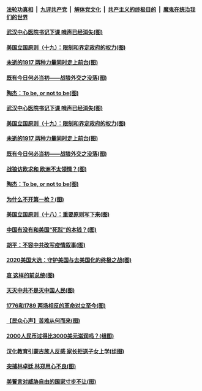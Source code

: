 ####  [法轮功真相](../../../../basic/blob/master/README.md?t=08311203) &nbsp;|&nbsp; [九评共产党](../../../../9ping.md/blob/master/README.md?t=08311203) &nbsp;|&nbsp; [解体党文化](../../../../jtdwh.md/blob/master/README.md?t=08311203)  &nbsp;|&nbsp; [共产主义的终极目的](../../../../gczydzjmd.md/blob/master/README.md?t=08311203) &nbsp;|&nbsp; [魔鬼在统治我们的世界](../../../../mgztzwmdsj.md/blob/master/README.md?t=08311203) 

#### [武汉中心医院书记下课 哨声已经消失(图)](../pages/p4/944656.md?t=08311203) 

#### [美国立国原则（十九）：限制和界定政府的权力(图)](../pages/p4/944282.md?t=08311203) 

#### [未逝的1917 两种力量同时走上前台(图)](../pages/p4/944616.md?t=08311203) 

#### [既有今日何必当初——战狼外交之没落(图)](../pages/p4/944653.md?t=08311203) 

#### [陶杰：To be, or not to be(图)](../pages/p4/944649.md?t=08311203) 


#### [武汉中心医院书记下课 哨声已经消失(图)](../pages/p4/944656.md?t=08311203) 

#### [美国立国原则（十九）：限制和界定政府的权力(图)](../pages/p4/944282.md?t=08311203) 

#### [未逝的1917 两种力量同时走上前台(图)](../pages/p4/944616.md?t=08311203) 

#### [既有今日何必当初——战狼外交之没落(图)](../pages/p4/944653.md?t=08311203) 

#### [战狼访欧求和 欧洲不太领情？(图)](../pages/p4/944652.md?t=08311203) 

#### [陶杰：To be, or not to be(图)](../pages/p4/944649.md?t=08311203) 


#### [为什么不开第一枪？(图)](../pages/p4/944655.md?t=08311203) 

#### [美国立国原则（十八）：重要原则写下来(图)](../pages/p4/944280.md?t=08311203) 

#### [中国有没有和美国“死怼”的本钱？(图)](../pages/p4/944565.md?t=08311203) 

#### [胡平：不容中共改写疫情叙事(图)](../pages/p4/944564.md?t=08311203) 

#### [2020美国大选：守护美国与去美国化的终极之战(图)](../pages/p4/944567.md?t=08311203) 

#### [哀 这样的前总统(图)](../pages/p4/944562.md?t=08311203) 

#### [天灭中共不是灭中国人民(图)](../pages/p4/944561.md?t=08311203) 

#### [1776和1789 两场相反的革命对立至今(图)](../pages/p4/944506.md?t=08311203) 

#### [【民众心声】苦难从何而来(图)](../pages/p4/944199.md?t=08311203) 

#### [2000人民币过得比3000美元滋润吗？(组图)](../pages/p4/944472.md?t=08311203) 

#### [汉化教育引蒙古族人反感 家长拒送子女上学(组图)](../pages/p4/944467.md?t=08311203) 

#### [突捕林卓廷 林郑用心不良(图)](../pages/p4/944475.md?t=08311203) 

#### [美誓言对威胁自由的国家寸步不让(图)](../pages/p4/944464.md?t=08311203) 

